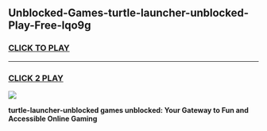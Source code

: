 
## Unblocked-Games-turtle-launcher-unblocked-Play-Free-lqo9g
<h3>
<a href="https://premium76.site?title=turtle-launcher-unblocked&ref=23A">CLICK TO PLAY</a></h3>
<hr>

<h3>
<a href="https://premium76.site?title=turtle-launcher-unblocked&ref=23A">CLICK 2 PLAY</a>
  
</h3>

<a href="https://premium76.site?title=turtle-launcher-unblocked&ref=23A"><img src="https://clearcache.store/games.png"></a>


**turtle-launcher-unblocked games unblocked: Your Gateway to Fun and Accessible Online Gaming**
